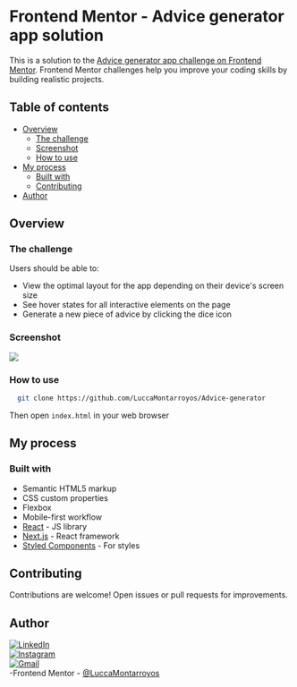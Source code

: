 # Frontend Mentor - Advice generator app solution

This is a solution to the [Advice generator app challenge on Frontend Mentor](https://www.frontendmentor.io/challenges/advice-generator-app-QdUG-13db). Frontend Mentor challenges help you improve your coding skills by building realistic projects.

## Table of contents

- [Overview](#overview)
  - [The challenge](#the-challenge)
  - [Screenshot](#screenshot)
  - [How to use](#How-to-use)
- [My process](#my-process)
  - [Built with](#built-with)  
  - [Contributing](#contributing)
- [Author](#author)



## Overview

### The challenge

Users should be able to:

- View the optimal layout for the app depending on their device's screen size
- See hover states for all interactive elements on the page
- Generate a new piece of advice by clicking the dice icon

### Screenshot

<img src="Projeto do formulário.gif">


### How to use

```sh
  git clone https://github.com/LuccaMontarroyos/Advice-generator 
```

Then open `index.html` in your web browser
## My process

### Built with

- Semantic HTML5 markup
- CSS custom properties
- Flexbox
- Mobile-first workflow
- [React](https://reactjs.org/) - JS library
- [Next.js](https://nextjs.org/) - React framework
- [Styled Components](https://styled-components.com/) - For styles


## Contributing

Contributions are welcome! Open issues or pull requests for improvements.

## Author

[![LinkedIn](https://img.shields.io/badge/LinkedIn-0077B5?style=for-the-badge&logo=linkedin&logoColor=white)](https://www.linkedin.com/in/lucca-barros-7379b3294/)  
[![Instagram](https://img.shields.io/badge/-Instagram-%23E4405F?style=for-the-badge&logo=instagram&logoColor=white)](https://www.instagram.com/lucca_barros03/)  
[![Gmail](https://img.shields.io/badge/Gmail-D14836?style=for-the-badge&logo=gmail&logoColor=white)](mailto:luccabarros2003@gmail.com)  
-Frontend Mentor - [@LuccaMontarroyos](https://www.frontendmentor.io/profile/LuccaMontarroyos)
